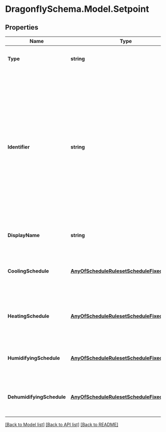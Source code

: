 
# DragonflySchema.Model.Setpoint

## Properties

Name | Type | Description | Notes
------------ | ------------- | ------------- | -------------
**Type** | **string** |  | [optional] [readonly] [default to "Setpoint"]
**Identifier** | **string** | Text string for a unique object ID. This identifier remains constant as the object is mutated, copied, and serialized to different formats (eg. dict, idf, osm). This identifier is also used to reference the object across a Model. It must be &lt; 100 characters, use only ASCII characters and exclude (, ; ! \\n \\t). | 
**DisplayName** | **string** | Display name of the object with no character restrictions. | [optional] 
**CoolingSchedule** | [**AnyOfScheduleRulesetScheduleFixedInterval**](AnyOfScheduleRulesetScheduleFixedInterval.md) | Schedule for the cooling setpoint. The values in this schedule should be temperature in [C]. | 
**HeatingSchedule** | [**AnyOfScheduleRulesetScheduleFixedInterval**](AnyOfScheduleRulesetScheduleFixedInterval.md) | Schedule for the heating setpoint. The values in this schedule should be temperature in [C]. | 
**HumidifyingSchedule** | [**AnyOfScheduleRulesetScheduleFixedInterval**](AnyOfScheduleRulesetScheduleFixedInterval.md) | Schedule for the humidification setpoint. The values in this schedule should be in [%]. | [optional] 
**DehumidifyingSchedule** | [**AnyOfScheduleRulesetScheduleFixedInterval**](AnyOfScheduleRulesetScheduleFixedInterval.md) | Schedule for the dehumidification setpoint. The values in this schedule should be in [%]. | [optional] 

[[Back to Model list]](../README.md#documentation-for-models)
[[Back to API list]](../README.md#documentation-for-api-endpoints)
[[Back to README]](../README.md)

